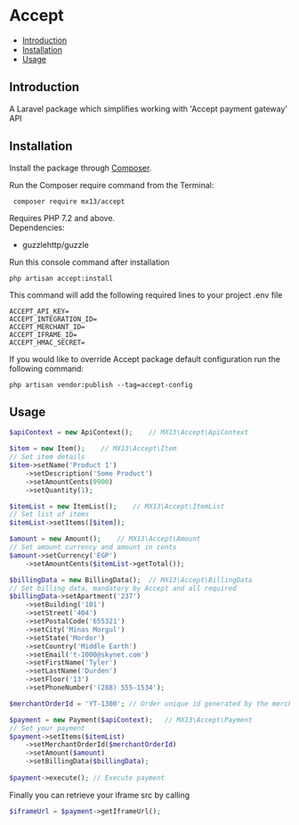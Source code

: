 # Accept
- [Introduction](#introduction)
- [Installation](#installation)
- [Usage](#usage)

<a name="introduction"></a>
## Introduction
A Laravel package which simplifies working with 'Accept payment gateway' API

 <a name="installation"></a>
 ## Installation
 Install the package through [Composer](http://getcomposer.org/). 
 
 Run the Composer require command from the Terminal:
 
     composer require mx13/accept
     
 Requires PHP 7.2 and above.<br>
 Dependencies:
  * guzzlehttp/guzzle
  
Run this console command after installation
    
    php artisan accept:install
    
This command will add the following required lines to your project .env file
````
ACCEPT_API_KEY=
ACCEPT_INTEGRATION_ID=
ACCEPT_MERCHANT_ID=
ACCEPT_IFRAME_ID=
ACCEPT_HMAC_SECRET=
````

If you would like to override Accept package default configuration run the following command:

    php artisan vendor:publish --tag=accept-config
  
 <a name="usage"></a>
 ## Usage
 
 ```php
 $apiContext = new ApiContext();    // MX13\Accept\ApiContext
 
 $item = new Item();    // MX13\Accept\Item
 // Set item details
 $item->setName('Product 1')    
     ->setDescription('Some Product')
     ->setAmountCents(9900)
     ->setQuantity(1);

 $itemList = new ItemList();    // MX13\Accept\ItemList
 // Set list of items
 $itemList->setItems([$item]);

 $amount = new Amount();    // MX13\Accept\Amount
 // Set amount currency and amount in cents
 $amount->setCurrency('EGP')    
     ->setAmountCents($itemList->getTotal());

 $billingData = new BillingData();  // MX13\Accept\BillingData
 // Set billing data, mandatory by Accept and all required
 $billingData->setApartment('237')
     ->setBuilding('101')
     ->setStreet('404')
     ->setPostalCode('655321')
     ->setCity('Minas Morgul')
     ->setState('Mordor')
     ->setCountry('Middle Earth')
     ->setEmail('t-1000@skynet.com')
     ->setFirstName('Tyler')
     ->setLastName('Durden')
     ->setFloor('13')
     ->setPhoneNumber('(288) 555-1534');

 $merchantOrderId = 'YT-1300'; // Order unique id generated by the merchant

 $payment = new Payment($apiContext);   // MX13\Accept\Payment
 // Set your payment
 $payment->setItems($itemList)
     ->setMerchantOrderId($merchantOrderId)
     ->setAmount($amount)
     ->setBillingData($billingData);
     
 $payment->execute(); // Execute payment
```
Finally you can retrieve your iframe src by calling

```php
$iframeUrl = $payment->getIframeUrl();